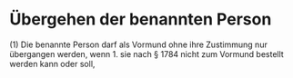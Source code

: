 # Übergehen der benannten Person

(1) Die benannte Person darf als Vormund ohne ihre Zustimmung nur übergangen werden, wenn  1.
 sie nach § 1784 nicht zum Vormund bestellt werden kann oder soll,